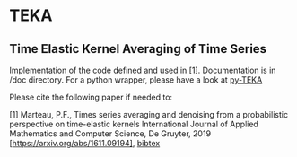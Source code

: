 # TEKA
## Time Elastic Kernel Averaging of Time Series

Implementation of the code defined and used in [1]. Documentation is in /doc directory.
For a python wrapper, please have a look at [py-TEKA](https://github.com/pfmarteau/py-TEKA)

Please cite the following paper if needed to:

[1] Marteau, P.F., Times series averaging and denoising from a probabilistic perspective on time-elastic kernels
International Journal of Applied Mathematics and Computer Science, De Gruyter, 2019 [https://arxiv.org/abs/1611.09194], [bibtex](doc/marteau2019.bib)
